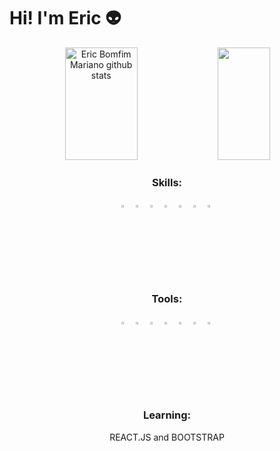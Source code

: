 # Hi! I'm Eric 👽


<div align="center">  
  <img width="48%" height="180px" src="https://github-readme-stats.vercel.app/api?username=EricMariano&show_icons=true&count_private=true&hide_border=true&title_color=00AEFF&icon_color=2DDE98&text_color=FFFFFF&bg_color=050F2C" alt="Eric Bomfim Mariano github stats" /> 
  <img width="41%" height="180px" src="https://github-readme-stats.vercel.app/api/top-langs/?username=EricMariano&layout=compact&hide_border=true&title_color=00AEFF&text_color=FFFFFF&bg_color=050F2C" />
</div>

<div align="center">

### Skills:

  <img width="3%" src="https://www.svgrepo.com/show/452091/python.svg"> <img/> 
  <img width="3%" src="https://www.svgrepo.com/show/452228/html-5.svg"> <img/>
  <img width="3%" src="https://www.svgrepo.com/show/452185/css-3.svg"> <img/>
  <img width="3%" src="https://www.svgrepo.com/show/373705/js-official.svg"> <img/>
  <img width="3%" src="https://www.svgrepo.com/show/452092/react.svg"> <img/>
  <img width="3%" src="https://www.svgrepo.com/show/354119/nodejs-icon.svg"> <img/>
  <img width="3%" src="https://www.svgrepo.com/show/373623/git.svg"> <img/>


### Tools:
<img width="3%" src="https://www.svgrepo.com/show/354237/pycharm.svg"> <img/>
<img width="3%" src="https://www.svgrepo.com/show/374171/vscode.svg"> <img/>
<img width="3%" src="https://www.svgrepo.com/show/448221/docker.svg"> <img/>
<img width="3%" src="https://www.svgrepo.com/show/313078/alexa-2.svg"> <img/>
<img width="3%"  src="https://www.svgrepo.com/show/452211/github.svg"> <img/>
<img width="3%" src="https://www.svgrepo.com/show/448236/linux.svg"> <img/>
<img width="3%" src="https://www.svgrepo.com/show/448222/figma.svg"> <img/>

### Learning:
REACT.JS and BOOTSTRAP
